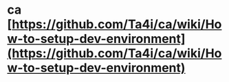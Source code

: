ca
[https://github.com/Ta4i/ca/wiki/How-to-setup-dev-environment](https://github.com/Ta4i/ca/wiki/How-to-setup-dev-environment)
==
